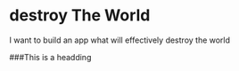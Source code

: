 # destroy The World
I want to build an app what will effectively destroy the world


###This is a headding
